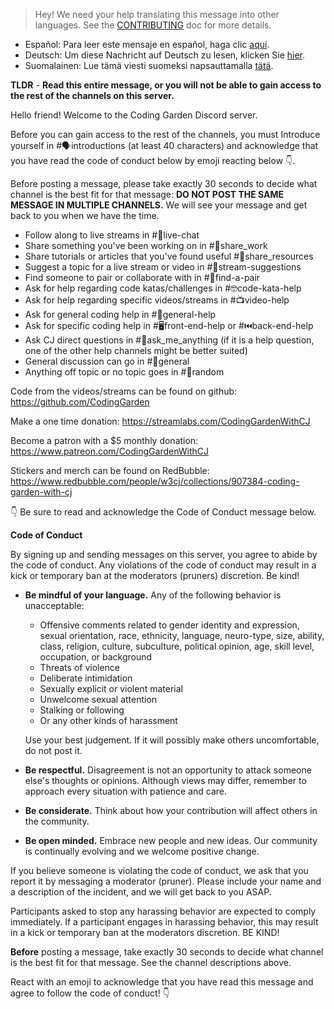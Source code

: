 >Hey! We need your help translating this message into other languages. See the [CONTRIBUTING](./CONTRIBUTING.md) doc for more details.

* Español: Para leer este mensaje en español, haga clic [aquí](./README_SPANISH.md).
* Deutsch: Um diese Nachricht auf Deutsch zu lesen, klicken Sie [hier](./README_GERMAN.md).
* Suomalainen: Lue tämä viesti suomeksi napsauttamalla [tätä](./README_FINNISH.md).

**TLDR** - **Read this entire message, or you will not be able to gain access to the rest of the channels on this server.**

Hello friend! Welcome to the Coding Garden Discord server.

Before you can gain access to the rest of the channels, you must Introduce yourself in #🗣introductions (at least 40 characters) and acknowledge that you have read the code of conduct below by emoji reacting below :point_down:.

Before posting a message, please take exactly 30 seconds to decide what channel is the best fit for that message:
**DO NOT POST THE SAME MESSAGE IN MULTIPLE CHANNELS.** We will see your message and get back to you when we have the time.

* Follow along to live streams in #🔴live-chat 
* Share something you've been working on in #🎨share_work 
* Share tutorials or articles that you've found useful #📖share_resources 
* Suggest a topic for a live stream or video in #💭stream-suggestions 
* Find someone to pair or collaborate with in #👫find-a-pair 
* Ask for help regarding code katas/challenges in #🤓code-kata-help 
* Ask for help regarding specific videos/streams in #📺video-help 
* Ask for general coding help in #🌈general-help 
* Ask for specific coding help in #🖥front-end-help or #⏮back-end-help 
* Ask CJ direct questions in #🤔ask_me_anything (if it is a help question, one of the other help channels might be better suited)
* General discussion can go in #💬general  
* Anything off topic or no topic goes in #🎲random 

Code from the videos/streams can be found on github: <https://github.com/CodingGarden>

Make a one time donation: <https://streamlabs.com/CodingGardenWithCJ>

Become a patron with a $5 monthly donation: <https://www.patreon.com/CodingGardenWithCJ>

Stickers and merch can be found on RedBubble: <https://www.redbubble.com/people/w3cj/collections/907384-coding-garden-with-cj>

:point_down:  Be sure to read and acknowledge the Code of Conduct message below.

**Code of Conduct**

By signing up and sending messages on this server, you agree to abide by the code of conduct. Any violations of the code of conduct may result in a kick or temporary ban at the moderators (pruners) discretion. Be kind!

* **Be mindful of your language.** Any of the following behavior is unacceptable: 
  * Offensive comments related to gender identity and expression, sexual orientation, race, ethnicity, language, neuro-type, size, ability, class, religion, culture, subculture, political opinion, age, skill level, occupation, or background
  * Threats of violence
  * Deliberate intimidation
  * Sexually explicit or violent material
  * Unwelcome sexual attention
  * Stalking or following
  * Or any other kinds of harassment

  Use your best judgement. If it will possibly make others uncomfortable, do not post it.

* **Be respectful.** Disagreement is not an opportunity to attack someone else's thoughts or opinions. Although views may differ, remember to approach every situation with patience and care. 
* **Be considerate.** Think about how your contribution will affect others in the community. 
* **Be open minded.** Embrace new people and new ideas. Our community is continually evolving and we welcome positive change.

If you believe someone is violating the code of conduct, we ask that you report it by messaging a moderator (pruner). Please include your name and a description of the incident, and we will get back to you ASAP.

Participants asked to stop any harassing behavior are expected to comply immediately. If a participant engages in harassing behavior, this may result in a kick or temporary ban at the moderators discretion. BE KIND!

**Before** posting a message, take exactly 30 seconds to decide what channel is the best fit for that message. See the channel descriptions above.

React with an emoji to acknowledge that you have read this message and agree to follow the code of conduct! :point_down:
